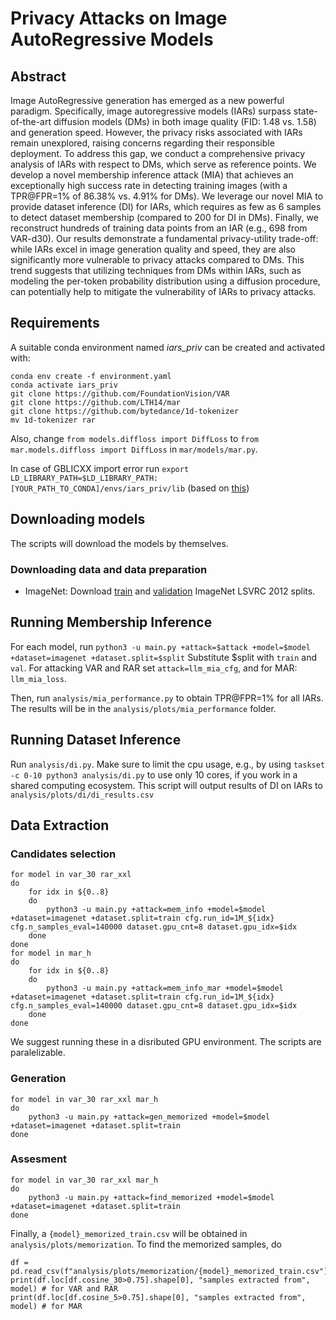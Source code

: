 # Privacy Attacks on Image AutoRegressive Models

## Abstract

Image AutoRegressive generation has emerged as a new powerful paradigm. Specifically, image autoregressive models (IARs) surpass state-of-the-art diffusion models (DMs) in both image quality (FID: 1.48 vs. 1.58) and generation speed. However, the privacy risks associated with IARs remain unexplored, raising concerns regarding their responsible deployment. To address this gap, we conduct a comprehensive privacy analysis of IARs with respect to DMs, which serve as reference points. We develop a novel membership inference attack (MIA) that achieves an exceptionally high success rate in detecting training images (with a TPR@FPR=1\% of 86.38\% vs. 4.91\% for DMs). We leverage our novel MIA to provide dataset inference (DI) for IARs, which requires as few as 6 samples to detect dataset membership (compared to 200 for DI in DMs). Finally, we reconstruct hundreds of training data points from an IAR (e.g., 698 from VAR-d30). Our results demonstrate a fundamental privacy-utility trade-off: while IARs excel in image generation quality and speed, they are also significantly more vulnerable to privacy attacks compared to DMs. This trend suggests that utilizing techniques from DMs within IARs, such as modeling the per-token probability distribution using a diffusion procedure, can potentially help to mitigate the vulnerability of IARs to privacy attacks. 

## Requirements
A suitable conda environment named *iars_priv* can be created and activated with:

```
conda env create -f environment.yaml
conda activate iars_priv
git clone https://github.com/FoundationVision/VAR
git clone https://github.com/LTH14/mar
git clone https://github.com/bytedance/1d-tokenizer
mv 1d-tokenizer rar
```

Also, change `from models.diffloss import DiffLoss` to `from mar.models.diffloss import DiffLoss` in `mar/models/mar.py`.

In case of GBLICXX import error run `export LD_LIBRARY_PATH=$LD_LIBRARY_PATH:[YOUR_PATH_TO_CONDA]/envs/iars_priv/lib` (based on [this](https://stackoverflow.com/a/71167158))

## Downloading models

The scripts will download the models by themselves.

### Downloading data and data preparation

* ImageNet: Download [train](https://academictorrents.com/details/a306397ccf9c2ead27155983c254227c0fd938e2) and [validation](https://academictorrents.com/details/5d6d0df7ed81efd49ca99ea4737e0ae5e3a5f2e5) ImageNet LSVRC 2012 splits.

## Running Membership Inference

For each model, run
`python3 -u main.py +attack=$attack +model=$model +dataset=imagenet +dataset.split=$split`
Substitute $split with `train` and `val`. For attacking VAR and RAR set `attack=llm_mia_cfg`, and for MAR: `llm_mia_loss`.

Then, run `analysis/mia_performance.py` to obtain TPR@FPR=1% for all IARs. The results will be in the `analysis/plots/mia_performance` folder.

## Running Dataset Inference

Run `analysis/di.py`. Make sure to limit the cpu usage, e.g., by using `taskset -c 0-10 python3 analysis/di.py` to use only 10 cores, if you work in a shared computing ecosystem. This script will output results of DI on IARs to `analysis/plots/di/di_results.csv`

## Data Extraction

### Candidates selection
```
for model in var_30 rar_xxl
do
    for idx in ${0..8}
    do
        python3 -u main.py +attack=mem_info +model=$model +dataset=imagenet +dataset.split=train cfg.run_id=1M_${idx} cfg.n_samples_eval=140000 dataset.gpu_cnt=8 dataset.gpu_idx=$idx
    done
done
for model in mar_h
do
    for idx in ${0..8}
    do
        python3 -u main.py +attack=mem_info_mar +model=$model +dataset=imagenet +dataset.split=train cfg.run_id=1M_${idx} cfg.n_samples_eval=140000 dataset.gpu_cnt=8 dataset.gpu_idx=$idx
    done
done
```
We suggest running these in a disributed GPU environment. The scripts are paralelizable.

### Generation

```
for model in var_30 rar_xxl mar_h
do
    python3 -u main.py +attack=gen_memorized +model=$model +dataset=imagenet +dataset.split=train
done
```

### Assesment

```
for model in var_30 rar_xxl mar_h
do
    python3 -u main.py +attack=find_memorized +model=$model +dataset=imagenet +dataset.split=train
done
```

Finally, a `{model}_memorized_train.csv` will be obtained in `analysis/plots/memorization`. To find the memorized samples, do
```
df = pd.read_csv(f"analysis/plots/memorization/{model}_memorized_train.csv")
print(df.loc[df.cosine_30>0.75].shape[0], "samples extracted from", model) # for VAR and RAR
print(df.loc[df.cosine_5>0.75].shape[0], "samples extracted from", model) # for MAR
```